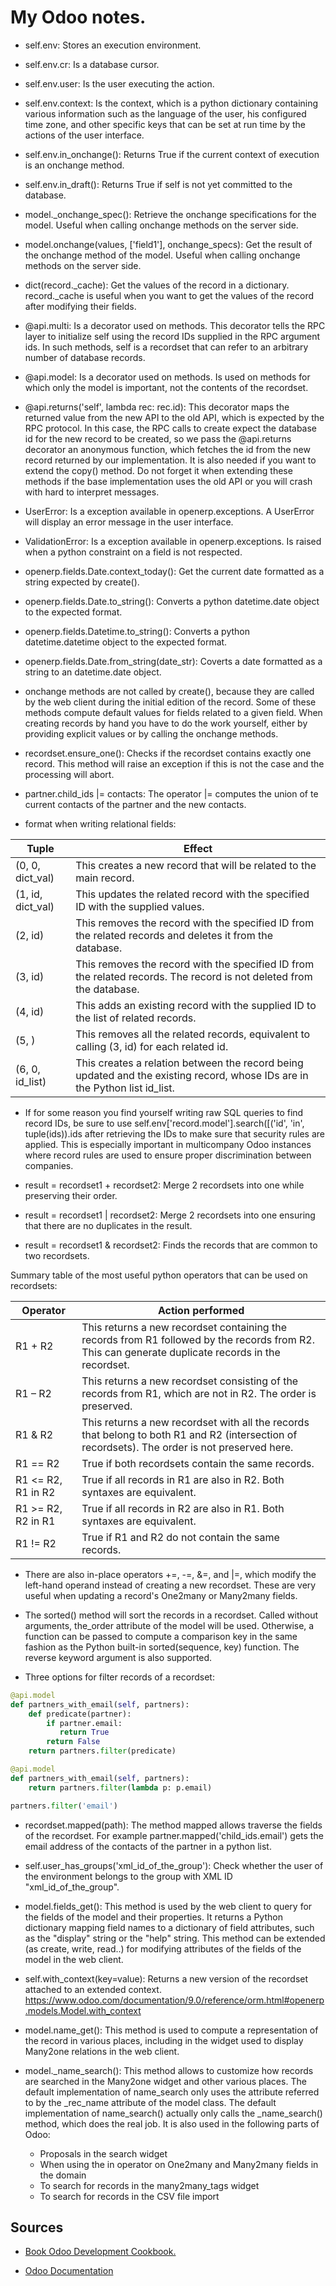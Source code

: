 # My Odoo notes.

* self.env: Stores an execution environment.

* self.env.cr: Is a database cursor.

* self.env.user: Is the user executing the action.

* self.env.context: Is the context, which is a python dictionary containing various information such as the language of the user, his configured time zone, and other specific keys that can be set at run time by the actions of the user interface.

* self.env.in_onchange(): Returns True if the current context of
execution is an onchange method.

* self.env.in_draft(): Returns True if self is not yet committed to
the database.

* model._onchange_spec(): Retrieve the onchange specifications for the model. Useful when calling onchange methods on the server side.

* model.onchange(values, ['field1'], onchange_specs): Get the result of the onchange method of the model. Useful when calling onchange methods on the server side.

* dict(record._cache): Get the values of the record in a dictionary. record._cache is useful when you want to get the values of the record after modifying their fields.

* @api.multi: Is a decorator used on methods. This decorator tells the RPC layer to initialize self using the record IDs supplied in the RPC argument ids. In such methods, self is a recordset that can refer to an arbitrary number of database records.

* @api.model: Is a decorator used on methods. Is used on methods for which only the model is important, not the contents of the recordset.

* @api.returns('self', lambda rec: rec.id): This decorator maps the returned value from the new API to the old API, which is expected by the RPC protocol. In this case, the RPC calls to create expect the database id for the new record to be created, so we pass the @api.returns decorator an anonymous function, which fetches the id from the new record returned by our implementation. It is also needed if you want to extend the copy() method. Do not forget it when extending these methods if the base implementation uses the old API or you will crash with hard to interpret messages.

* UserError: Is a exception available in openerp.exceptions. A UserError will display an error message in the user interface.

* ValidationError: Is a exception available in openerp.exceptions. Is raised when a python constraint on a field is not respected.

* openerp.fields.Date.context_today(): Get the current date formatted as a string expected by create().

* openerp.fields.Date.to_string(): Converts a python datetime.date object to the expected format.

* openerp.fields.Datetime.to_string(): Converts a python datetime.datetime object to the expected format.

* openerp.fields.Date.from_string(date_str): Coverts a date formatted as a string to an datetime.date object.

* onchange methods are not called by create(), because they are called by the web client during the initial edition of the record. Some of these methods compute default values for fields related to a given field. When creating records by hand you have to do the work yourself, either by providing explicit values or by calling the onchange methods.

* recordset.ensure_one(): Checks if the recordset contains exactly one record. This method will raise an exception if this is not the case and the processing will abort.

* partner.child_ids |= contacts: The operator |= computes the union of te current contacts of the partner and the new contacts.

* format when writing relational fields:

| Tuple | Effect |
| ------- | -------- |
| (0, 0, dict_val) | This creates a new record that will be related to the main record. |
| (1, id, dict_val) | This updates the related record with the specified ID with the supplied values. |
| (2, id) | This removes the record with the specified ID from the related records and deletes it from the database. |
| (3, id) | This removes the record with the specified ID from the related records. The record is not deleted from the database. |
| (4, id) | This adds an existing record with the supplied ID to the list of related records. |
| (5, ) | This removes all the related records, equivalent to calling (3, id) for each related id. |
| (6, 0, id_list) | This creates a relation between the record being updated and the existing record, whose IDs are in the Python list id_list. |

* If for some reason you find yourself writing raw SQL queries to find record IDs, be sure to use self.env['record.model'].search([('id', 'in', tuple(ids)).ids after retrieving the IDs to make sure that security rules are applied. This is especially important in multicompany Odoo instances where record rules are used to ensure proper discrimination between companies.

* result = recordset1 + recordset2: Merge 2 recordsets into one while preserving their order.

* result = recordset1 | recordset2: Merge 2 recordsets into one ensuring that there are no duplicates in the result.

* result = recordset1 & recordset2: Finds the records that are common to two recordsets.

Summary table of the most useful python operators that can be used on recordsets:

| Operator | Action performed |
| -------- | ---------------- |
| R1 + R2  | This returns a new recordset containing the records from R1 followed by the records from R2. This can generate duplicate records in the recordset. |
| R1 – R2  | This returns a new recordset consisting of the records from R1, which are not in R2. The order is preserved. |
| R1 & R2  | This returns a new recordset with all the records that belong to both R1 and R2 (intersection of recordsets). The order is not preserved here. |
| R1 == R2 | True if both recordsets contain the same records. |
| R1 <= R2, R1 in R2 | True if all records in R1 are also in R2. Both syntaxes are equivalent. |
| R1 >= R2, R2 in R1 | True if all records in R2 are also in R1. Both syntaxes are equivalent. |
| R1 != R2 | True if R1 and R2 do not contain the same records. |

* There are also in-place operators +=, -=, &=, and |=, which modify the left-hand operand instead of creating a new recordset. These are very useful when updating a record's One2many or Many2many fields.

* The sorted() method will sort the records in a recordset. Called without arguments, the_order attribute of the model will be used. Otherwise, a function can be passed to compute a comparison key in the same fashion as the Python built-in sorted(sequence, key) function. The reverse keyword argument is also supported.

* Three options for filter records of a recordset:

```python
@api.model
def partners_with_email(self, partners):
    def predicate(partner):
        if partner.email:
           return True
        return False
    return partners.filter(predicate)
```

```python
@api.model
def partners_with_email(self, partners):
    return partners.filter(lambda p: p.email)
```

```python
partners.filter('email')
```

* recordset.mapped(path): The method mapped allows traverse the fields of the recordset. For example partner.mapped('child_ids.email') gets the email address of the contacts of the partner in a python list.

* self.user_has_groups('xml_id_of_the_group'): Check whether the user of the environment belongs to the group with XML ID "xml_id_of_the_group".

* model.fields_get(): This method is used by the web client to query for the fields of the model and their properties. It returns a Python dictionary mapping field names to a dictionary of field attributes, such as the "display" string or the "help" string.  This method can be extended (as create, write, read..) for modifying attributes of the fields of the model in the web client.

* self.with_context(key=value): Returns a new version of the recordset attached to an extended context. https://www.odoo.com/documentation/9.0/reference/orm.html#openerp.models.Model.with_context

* model.name_get(): This method is used to compute a representation of the record in various places, including in the widget used to display Many2one relations in the web client.

* model._name_search(): This method allows to customize how records are searched in the Many2one widget and other various places. The default implementation of name_search only uses the attribute referred to by the _rec_name attribute of the model class. The default implementation of name_search() actually only calls the _name_search() method, which does the real job. It is also used in the following parts of Odoo:
  - Proposals in the search widget
  - When using the in operator on One2many and Many2many fields in the domain
  - To search for records in the many2many_tags widget
  - To search for records in the CSV file import

Sources
-------

- [Book Odoo Development Cookbook.](https://www.packtpub.com/big-data-and-business-intelligence/odoo-development-cookbook)

- [Odoo Documentation](https://www.odoo.com/documentation/9.0/)
